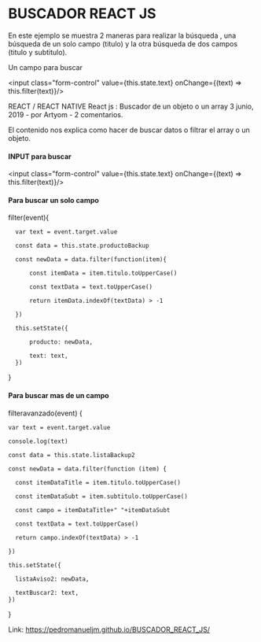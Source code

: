 # BUSCADOR REACT JS 

En este ejemplo se muestra 2 maneras para realizar la búsqueda , una búsqueda de un solo campo (titulo) y la otra búsqueda de dos campos (titulo y subtitulo).

Un campo para buscar 

<input class="form-control"  value={this.state.text} onChange={(text) => this.filter(text)}/>

REACT / REACT NATIVE
React js : Buscador de un objeto o un array
3 junio, 2019 - por Artyom - 2 comentarios.

El contenido nos explica como hacer de buscar datos o filtrar el array o un objeto.


####  INPUT para buscar

<input class="form-control"  value={this.state.text} onChange={(text) => this.filter(text)}/>

#### Para buscar un solo campo

filter(event){

      var text = event.target.value
      
      const data = this.state.productoBackup
      
      const newData = data.filter(function(item){
      
          const itemData = item.titulo.toUpperCase()
          
          const textData = text.toUpperCase()
          
          return itemData.indexOf(textData) > -1
          
      })
      
      this.setState({
      
          producto: newData,
          
          text: text,
      })
      
   }
   
   #### Para buscar mas de un campo

  filteravanzado(event) {
  
    var text = event.target.value
    
    console.log(text)
    
    const data = this.state.listaBackup2
    
    const newData = data.filter(function (item) {

      const itemDataTitle = item.titulo.toUpperCase()
      
      const itemDataSubt = item.subtitulo.toUpperCase()
      
      const campo = itemDataTitle+" "+itemDataSubt
      
      const textData = text.toUpperCase()
      
      return campo.indexOf(textData) > -1
      
    })
    
    this.setState({
    
      listaAviso2: newData,
      
      textBuscar2: text,
    })
    
  }


Link: https://pedromanueljm.github.io/BUSCADOR_REACT_JS/

